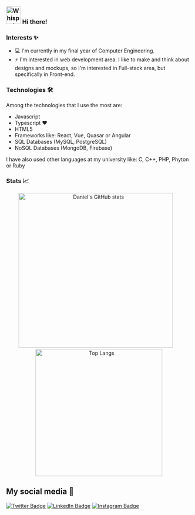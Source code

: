 ### <img alt="Whispering..." src="https://github.githubassets.com/images/mona-whisper.gif" width="40" height="48"> Hi there!


### Interests ✨

* 💻 I'm currently in my final year of Computer Engineering.
* ⚡ I'm interested in web development area. I like to make and think about designs and mockups, so I'm interested in Full-stack area, but specifically in Front-end.

### Technologies 🛠️

Among the technologies that I use the most are: 

* Javascript
* Typescript ❤️
* HTML5
* Frameworks like: React, Vue, Quasar or Angular
* SQL Databases (MySQL, PostgreSQL)
* NoSQL Databases (MongoDB, Firebase)

I have also used other languages at my university like: C, C++, PHP, Phyton or Ruby

### Stats 📈
<p align="center">
  <img width="420" src="https://github-readme-stats.vercel.app/api?username=danielalvarezm&show_icons=true&theme=radical" alt="Daniel's GitHub stats">
  <a>ㅤ</a>
  <img width="345" src="https://github-readme-stats.vercel.app/api/top-langs/?username=danielalvarezm&layout=compact&theme=radical" alt="Top Langs">
</p>
   
## My social media 📲
[![Twitter Badge](https://img.shields.io/badge/Twitter-1DA1F2?style=for-the-badge&logo=twitter&logoColor=white)](https://twitter.com/Daniialvarez17_) 
[![LinkedIn Badge](https://img.shields.io/badge/LinkedIn-0077B5?style=for-the-badge&logo=linkedin&logoColor=white)](https://www.linkedin.com/in/daniel-álvarez-medina-404568234/)
[![Instagram Badge](https://img.shields.io/badge/Instagram-E4405F?style=for-the-badge&logo=instagram&logoColor=white)](https://www.instagram.com/daniialvarez17/?hl=es)
<!--
**danielalvarezm/danielalvarezm** is a ✨ _special_ ✨ repository because its `README.md` (this file) appears on your GitHub profile.

Here are some ideas to get you started:

- 🔭 I’m currently working on ...
- 🌱 I’m currently learning ...
- 👯 I’m looking to collaborate on ...
- 🤔 I’m looking for help with ...
- 💬 Ask me about ...
- 📫 How to reach me: ...
- 😄 Pronouns: ...
- ⚡ Fun fact: ... 
-->
